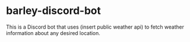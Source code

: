 # barley-discord-bot
This is a Discord bot that uses (insert public weather api) to fetch weather information about any desired location.
